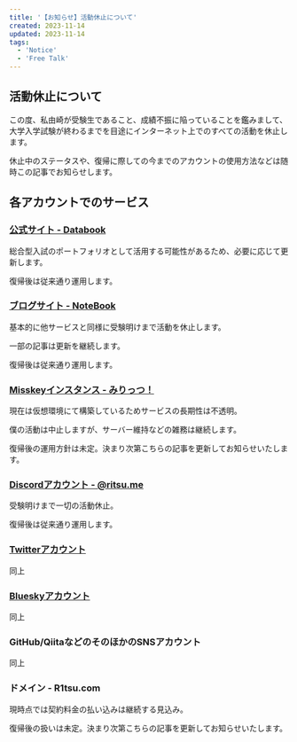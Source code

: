 ```yaml
---
title: '【お知らせ】活動休止について'
created: 2023-11-14
updated: 2023-11-14
tags:
  - 'Notice'
  - 'Free Talk'
---
```


## 活動休止について

この度、私由崎が受験生であること、成績不振に陥っていることを鑑みまして、大学入学試験が終わるまでを目途にインターネット上でのすべての活動を休止します。

休止中のステータスや、復帰に際しての今までのアカウントの使用方法などは随時この記事でお知らせします。

## 各アカウントでのサービス

### [公式サイト - Databook](https://dev.r1tsu.com/)

総合型入試のポートフォリオとして活用する可能性があるため、必要に応じて更新します。

復帰後は従来通り運用します。

### [ブログサイト - NoteBook](https://note.r1tsu.com/)

基本的に他サービスと同様に受験明けまで活動を休止します。

一部の記事は更新を継続します。

復帰後は従来通り運用します。

### [Misskeyインスタンス - みりっつ！](https://mi.r1tsu.com/)

現在は仮想環境にて構築しているためサービスの長期性は不透明。

僕の活動は中止しますが、サーバー維持などの雑務は継続します。

復帰後の運用方針は未定。決まり次第こちらの記事を更新してお知らせいたします。

### [Discordアカウント - @ritsu.me](https://discord.com/users/716343156513439845)

受験明けまで一切の活動休止。

復帰後は従来通り運用します。

### [Twitterアカウント](https://twitter.com/ritsu_me)

同上

### [Blueskyアカウント](https://bsky.app/profile/r1tsu.com)

同上

### GitHub/QiitaなどのそのほかのSNSアカウント

同上

### ドメイン - R1tsu.com

現時点では契約料金の払い込みは継続する見込み。

復帰後の扱いは未定。決まり次第こちらの記事を更新してお知らせいたします。